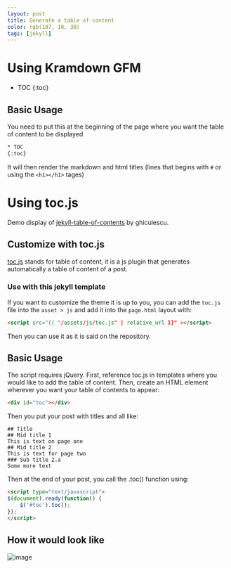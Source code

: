 ```yaml
---
layout: post
title: Generate a table of content
color: rgb(187, 10, 30)
tags: [jekyll]
---
```


# Using Kramdown GFM

<!-- To be placed at the beginning of the post, it is where the table of content will be generated -->
* TOC
{:toc}

## Basic Usage


You need to put this at the beginning of the page where you want the table of content to be displayed

```html
* TOC
{:toc}
```

It will then render the markdown and html titles (lines that begins with `#` or using the `<h1></h1>` tages)

# Using toc.js

Demo display of [jekyll-table-of-contents](https://github.com/ghiculescu/jekyll-table-of-contents) by ghiculescu.

<!-- To be placed at the beginning of the post, it is where the table of content will be generated -->
<div id="toc"></div>

## Customize with toc.js

[toc.js](https://github.com/ghiculescu/jekyll-table-of-contents) stands for table of content, it is a js plugin that generates automatically a table of content of a post.

### Use with this jekyll template

If you want to customize the theme it is up to you, you can add the `toc.js` file into the `asset > js` and add it into the `page.html` layout with:

```html
<script src="{{ "/assets/js/toc.js" | relative_url }}" ></script>
```
Then you can use it as it is said on the repository.

## Basic Usage

The script requires jQuery. First, reference toc.js in templates where you would like to add the table of content. Then, create an HTML element wherever you want your table of contents to appear:

```html
<div id="toc"></div>
```

Then you put your post with titles and all like:

```apiblueprint
## Title
## Mid title 1
This is text on page one
## Mid title 2
This is text for page two
### Sub title 2.a
Some more text
```

Then at the end of your post, you call the .toc() function using:

```html
<script type="text/javascript">
$(document).ready(function() {
    $('#toc').toc();
});
</script>
```

## How it would look like

![image](https://user-images.githubusercontent.com/20642750/39189661-c22099f2-47a0-11e8-826e-2ec3ef4cc4f4.png)

<script>
// toc.js 
// Copied here for the example, can be placed in assets/js for real use in your template.
// https://github.com/ghiculescu/jekyll-table-of-contents
(function($){
  $.fn.toc = function(options) {
    var defaults = {
      noBackToTopLinks: false,
      title: '<i>Jump to...</i>',
      minimumHeaders: 3,
      headers: 'h1, h2, h3, h4, h5, h6',
      listType: 'ol', // values: [ol|ul]
      showEffect: 'show', // values: [show|slideDown|fadeIn|none]
      showSpeed: 'slow', // set to 0 to deactivate effect
      classes: { list: '',
                 item: ''
               }
    },
    settings = $.extend(defaults, options);

    function fixedEncodeURIComponent (str) {
      return encodeURIComponent(str).replace(/[!'()*]/g, function(c) {
        return '%' + c.charCodeAt(0).toString(16);
      });
    }

    function createLink (header) {
      var innerText = (header.textContent === undefined) ? header.innerText : header.textContent;
      return "<a href='#" + fixedEncodeURIComponent(header.id) + "'>" + innerText + "</a>";
    }

    var headers = $(settings.headers).filter(function() {
      // get all headers with an ID
      var previousSiblingName = $(this).prev().attr( "name" );
      if (!this.id && previousSiblingName) {
        this.id = $(this).attr( "id", previousSiblingName.replace(/\./g, "-") );
      }
      return this.id;
    }), output = $(this);
    if (!headers.length || headers.length < settings.minimumHeaders || !output.length) {
      $(this).hide();
      return;
    }

    if (0 === settings.showSpeed) {
      settings.showEffect = 'none';
    }

    var render = {
      show: function() { output.hide().html(html).show(settings.showSpeed); },
      slideDown: function() { output.hide().html(html).slideDown(settings.showSpeed); },
      fadeIn: function() { output.hide().html(html).fadeIn(settings.showSpeed); },
      none: function() { output.html(html); }
    };

    var get_level = function(ele) { return parseInt(ele.nodeName.replace("H", ""), 10); };
    var highest_level = headers.map(function(_, ele) { return get_level(ele); }).get().sort()[0];
    var return_to_top = '<i class="icon-arrow-up back-to-top"> </i>';

    var level = get_level(headers[0]),
      this_level,
      html = settings.title + " <" +settings.listType + " class=\"" + settings.classes.list +"\">";
    headers.on('click', function() {
      if (!settings.noBackToTopLinks) {
        window.location.hash = this.id;
      }
    })
    .addClass('clickable-header')
    .each(function(_, header) {
      this_level = get_level(header);
      if (!settings.noBackToTopLinks && this_level === highest_level) {
        $(header).addClass('top-level-header').after(return_to_top);
      }
      if (this_level === level) // same level as before; same indenting
        html += "<li class=\"" + settings.classes.item + "\">" + createLink(header);
      else if (this_level <= level){ // higher level than before; end parent ol
        for(var i = this_level; i < level; i++) {
          html += "</li></"+settings.listType+">"
        }
        html += "<li class=\"" + settings.classes.item + "\">" + createLink(header);
      }
      else if (this_level > level) { // lower level than before; expand the previous to contain a ol
        for(i = this_level; i > level; i--) {
          html += "<" + settings.listType + " class=\"" + settings.classes.list +"\">" +
                  "<li class=\"" + settings.classes.item + "\">"
        }
        html += createLink(header);
      }
      level = this_level; // update for the next one
    });
    html += "</"+settings.listType+">";
    if (!settings.noBackToTopLinks) {
      $(document).on('click', '.back-to-top', function() {
        $(window).scrollTop(0);
        window.location.hash = '';
      });
    }

    render[settings.showEffect]();
  };
})(jQuery);
</script>

<!-- To be copied at the end of the post to render the table of content -->
<script type="text/javascript">
$(document).ready(function() {
    $('#toc').toc();
});
</script>